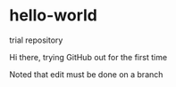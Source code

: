 # hello-world
trial repository

Hi there, trying GitHub out for the first time

Noted that edit must be done on a branch

